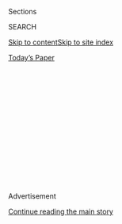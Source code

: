 <div id="app">

<div>

<div>

<div>

<div class="NYTAppHideMasthead css-1q2w90k e1suatyy0">

<div class="section css-ui9rw0 e1suatyy2">

<div class="css-eph4ug er09x8g0">

<div class="css-6n7j50">

</div>

<span class="css-1dv1kvn">Sections</span>

<div class="css-10488qs">

<span class="css-1dv1kvn">SEARCH</span>

</div>

[Skip to content](#site-content)[Skip to site
index](#site-index)

</div>

<div class="css-10698na e1huz5gh0">

</div>

</div>

<div id="masthead-bar-one" class="section hasLinks css-15hmgas e1csuq9d3">

<div class="css-uqyvli e1csuq9d0">

</div>

<div class="css-1uqjmks e1csuq9d1">

</div>

<div class="css-9e9ivx">

[](https://myaccount.nytimes3xbfgragh.onion/auth/login?response_type=cookie&client_id=vi)

</div>

<div class="css-1bvtpon e1csuq9d2">

[Today’s
Paper](https://www.nytimes3xbfgragh.onion/section/todayspaper)

</div>

</div>

</div>

</div>

<div data-aria-hidden="false">

<div id="site-content" data-role="main">

<div>

<div class="css-1aor85t" style="opacity:0.000000001;z-index:-1;visibility:hidden">

<div class="css-1hqnpie">

<div class="css-epjblv">

<span class="css-z6pdnw">What’s the Point of a Celebrity in a
Pandemic?</span>

</div>

<div class="css-k008qs">

<div class="css-1iwv8en">

<span class="css-18z7m18"></span>

<div>

<div>

</div>

</div>

</div>

<span class="css-1n6z4y">https://nyti.ms/2zWxGtY</span>

<div class="css-1705lsu">

<div class="css-4xjgmj">

<div class="css-4skfbu" data-role="toolbar" data-aria-label="Social Media Share buttons, Save button, and Comments Panel with current comment count" data-testid="share-tools">

  - 
  - 
  - 
  - 
    
    <div class="css-6n7j50">
    
    </div>

  - 
  - 

</div>

</div>

</div>

</div>

</div>

</div>

<div class="css-13pd83m">

</div>

<div id="top-wrapper" class="css-1sy8kpn">

<div id="top-slug" class="css-l9onyx">

Advertisement

</div>

[Continue reading the main
story](#after-top)

<div class="ad top-wrapper" style="text-align:center;height:100%;display:block;min-height:250px">

<div id="top" class="place-ad" data-position="top" data-size-key="top">

</div>

</div>

<div id="after-top">

</div>

</div>

<div id="sponsor-wrapper" class="css-1hyfx7x">

<div id="sponsor-slug" class="css-19vbshk">

Supported by

</div>

[Continue reading the main
story](#after-sponsor)

<div id="sponsor" class="ad sponsor-wrapper" style="text-align:center;height:100%;display:block">

</div>

<div id="after-sponsor">

</div>

</div>

[Screenland](/column/screenland "Screenland")

<div class="css-1vkm6nb ehdk2mb0">

# What’s the Point of a Celebrity in a Pandemic?

</div>

<div class="css-79elbk" data-testid="photoviewer-wrapper">

<div class="css-z3e15g" data-testid="photoviewer-wrapper-hidden">

</div>

<div class="css-1a48zt4 ehw59r15" data-testid="photoviewer-children">

![<span class="css-ach9cc e1z0qqy90" itemprop="copyrightHolder"><span class="css-1ly73wi e1tej78p0">Credit...</span><span><span>Photo
illustration by Najeebah
Al-Ghadban</span></span></span>](https://static01.graylady3jvrrxbe.onion/images/2020/05/10/magazine/10mag-screenland-1/10mag-screenland-1-articleLarge.jpg?quality=75&auto=webp&disable=upscale)

</div>

</div>

<div class="css-xt80pu e12qa4dv0">

<div class="css-18e8msd">

<div class="css-vp77d3 epjyd6m0">

<div class="css-1baulvz">

By <span class="css-1baulvz last-byline" itemprop="name">Carina
Chocano</span>

</div>

</div>

  - May 6,
    2020

  - 
    
    <div class="css-4xjgmj">
    
    <div class="css-d8bdto" data-role="toolbar" data-aria-label="Social Media Share buttons, Save button, and Comments Panel with current comment count" data-testid="share-tools">
    
      - 
      - 
      - 
      - 
        
        <div class="css-6n7j50">
        
        </div>
    
      - 
      - 
    
    </div>
    
    </div>

</div>

</div>

<div class="section meteredContent css-1r7ky0e" name="articleBody" itemprop="articleBody">

<div class="css-1fanzo5 StoryBodyCompanionColumn">

<div class="css-53u6y8">

Jimmy Fallon’s appeal, such as it is, resides in his air of benighted,
puppyish cluelessness — but in times of crisis, this sort of thing can
quickly lose its charm. Fallon himself seemed to learn this in 2016,
after he chummily tousled Donald Trump’s hair during a “Tonight Show”
appearance, sparking a public reaction so negative the host was pushed
into a rare sulk. “What do you want me to do? You want me to kill
myself?” he asked in The Hollywood Reporter. “I’m sorry. I don’t want to
make anyone angry — I never do, and I never will. It’s all in the fun of
the show.” Here he had a point. Jimmy Fallon is not like Stephen Colbert
or Trevor Noah or John Oliver or Samantha Bee. His role is not to
engage, however wryly, with real life. It is to show up every night and
distract us from it, as though it’s not really there.

</div>

</div>

<div class="css-1u3pw94">

</div>

<span class="css-i48y28 e13ogyst0">Jimmy Fallon performs "The Safety
Dance" with the Roots. | "One World: Together at
Home"</span><span class="css-ach9cc e1z0qqy90" itemprop="copyrightHolder"><span class="css-1ly73wi e1tej78p0">Credit...</span><span><span class="css-1dv1kvn">Credit</span>Video
by Global Citizen</span></span>

<div class="css-1fanzo5 StoryBodyCompanionColumn">

<div class="css-53u6y8">

Last month, though, Fallon joined Colbert and Jimmy Kimmel as the hosts
of “One World: Together at Home,” a concert organized to show support
for the World Health Organization and very much a response to real life.
His role was the same as usual: goofy, innocent, like a child trying to
get a smile out of his worried mother. At one point in the program —
which aired for two hours on broadcast networks and six on streaming
services and online — he and the scattered members of his show’s house
band, the Roots, performed a slightly modified cover of Men Without
Hats’ 1983 hit “The Safety Dance” (“We can dance/We can
dance/Everybody’s washing their hands”), cut together with images of
health care workers around the country. The medical personnel looked
calm and can-do in fresh protective gear, dancing and singing as they
scrubbed their hands and sprayed surfaces with disinfectants the
president would soon recommend as potential intravenous remedies.
Afterward, the actor Henry Golding spoke about the importance of
vaccines. Later, Beyoncé talked about how the virus was
disproportionately affecting African-Americans. Michelle Obama and Laura
Bush spoke as a duo. Appearing just days after the president halted U.S.
funding of the W.H.O., its director general, Dr. Tedros Adhanom
Ghebreyesus, affirmed the need for global
cooperation.

</div>

</div>

<div style="max-width:100%;margin:0 auto">

<div class="css-17dprlf" data-id="100000007118197" data-slug="10mag-screenland-pullquote1" style="max-width:600px">

</div>

</div>

<div class="css-1fanzo5 StoryBodyCompanionColumn">

<div class="css-53u6y8">

This being a concert with a mission, the celebrities performing from
home continually redirected the spotlight onto health care workers,
medical researchers, teachers, delivery people and other essential
workers. They talked about poverty, homelessness and the failures of the
American health care system. They nodded to every last one of the
humanistic, evergreen, model-U.N. values the bulk of Americans usually
claim to aspire to: science, democracy, cooperation, responsibility,
hygiene, reason and kindness.

</div>

</div>

<div class="css-1fanzo5 StoryBodyCompanionColumn">

<div class="css-53u6y8">

Given that most of us have been hearing this talk since preschool, there
should have been nothing remarkable about the broadcast. But so far in
this crisis, and even before it, there has been a strange vacuum of
basic shared-values platitudes. The president spends his time snapping
at journalists, shifting blame or promising miraculous cures; other
politicians snipe at states they see as enemies or idly muse about what
number of dead seniors might not be so terrible. We citizens, meanwhile,
are free to consume our separate, personalized diets of information or
disinformation. What the “One World” broadcast managed was to replicate
something old-fashioned: a big, corny, mass-media entertainment, one
that piously affirmed what feel like bedrock, mainstream values. And
this time, instead of feeling like a stifling monoculture, it felt
reassuring, like a dispatch from some consensus reality we’d all
forgotten we’d ever inhabited.

**The pandemic has** lifted the veil on all sorts of obvious but
seldom-acknowledged societal issues, but few have been as comical as the
distance between ordinary people and the celebrities who pretend to
relate to them. Some stars’ behavior has come across blinkered and
clueless, as when Ellen DeGeneres compared staying in her palatial home
to being in jail. Others have seemed pandering and fake, as Gal Gadot
did when she rounded up famous friends and made them sing “Imagine,” as
though we were all living in a 1970s Coke commercial. Arnold
Schwarzenegger enjoying a cigar in his hot tub while telling people to
stay home was not a great look; nor was doing it from his lavish
kitchen, alongside a miniature horse and donkey. This is the kind of
thing that makes people post memes of fake Ikea manuals for flat-pack
guillotines in the
comments.

</div>

</div>

<div style="max-width:100%;margin:0 auto">

<div class="css-17dprlf" data-id="100000007118198" data-slug="10mag-screenland-pullquote2" style="max-width:600px">

</div>

</div>

<div class="css-1fanzo5 StoryBodyCompanionColumn">

<div class="css-53u6y8">

Over the past weeks, many people’s contact with the outside world has
shrunk to the size of a screen. But much of the artifice that helps
those screens manipulate our feelings — lights, swooping cameras, the
laughter of studio audiences — has been stripped away. In some cases,
seeing stars exposed and unmediated has left them looking silly; in
others it has made them seem relatable, trustworthy. We’ve seen hosts
and anchors broadcasting from their kitchens, attics or sheds, telling
jokes that are met with empty silence. We’ve watched Pete Davidson make
a video for “Saturday Night Live” on a beige couch in his mom’s living
room, and we’ve seen stars flood the internet with homemade video, from
the well-meaning (John Krasinski starting a “Some Good News” YouTube
channel) to the engagingly odd (January Jones sweeping her foyer in a
creepy Venetian mask).

</div>

</div>

<div class="css-1fanzo5 StoryBodyCompanionColumn">

<div class="css-53u6y8">

Early in his job as the host of “The Daily Show,” Jon Stewart made a
decision to “straighten out our point of view here” and write “about how
we really feel” — and spent the years that followed, in the wake of
9/11, excoriating the growing tendency for politicians to create their
own realities when facts became inconvenient. The show that resulted may
have felt pointed or partisan, but it was animated, Stewart told The New
Yorker, by a sense that the nation was forgetting core principles of
“fairness, common sense and moderation.”

Something similar seems to have happened for “One World.” In creating a
mass cultural event, the celebrities and the vast entertainment
apparatus behind it have discovered a purpose they can, for the moment,
usefully put themselves to: standing for values that used to feel more
uncontroversial than they do now. Amid a vacuum of leadership, they have
taken up the sorts of jobs once done by U.S.O. tours and propaganda
posters: boosting morale, stumping for shared beliefs, rallying people
to action. Plant a victory garden\! Wash your hands\! We’ll prevail
together\!

Thus: Jimmy Fallon, dancing innocuously amid clips of medical
professionals. These were not the drained and overburdened doctors and
nurses of the country’s hardest-hit areas. They were friendly and
confident, chins up and ready to do their part, like masked modern Rosie
the Riveters. The program they appeared in was a parade of competence
and calm, a six-hour balm — a reminder of what we were, or thought we
were, or were supposed to be.

</div>

</div>

</div>

<div>

</div>

<div>

</div>

<div>

</div>

<div>

<div id="bottom-wrapper" class="css-1ede5it">

<div id="bottom-slug" class="css-l9onyx">

Advertisement

</div>

[Continue reading the main
story](#after-bottom)

<div id="bottom" class="ad bottom-wrapper" style="text-align:center;height:100%;display:block;min-height:90px">

</div>

<div id="after-bottom">

</div>

</div>

</div>

</div>

</div>

## Site Index

<div>

</div>

## Site Information Navigation

  - [© <span>2020</span> <span>The New York Times
    Company</span>](https://help.nytimes3xbfgragh.onion/hc/en-us/articles/115014792127-Copyright-notice)

<!-- end list -->

  - [NYTCo](https://www.nytco.com/)
  - [Contact
    Us](https://help.nytimes3xbfgragh.onion/hc/en-us/articles/115015385887-Contact-Us)
  - [Work with us](https://www.nytco.com/careers/)
  - [Advertise](https://nytmediakit.com/)
  - [T Brand Studio](http://www.tbrandstudio.com/)
  - [Your Ad
    Choices](https://www.nytimes3xbfgragh.onion/privacy/cookie-policy#how-do-i-manage-trackers)
  - [Privacy](https://www.nytimes3xbfgragh.onion/privacy)
  - [Terms of
    Service](https://help.nytimes3xbfgragh.onion/hc/en-us/articles/115014893428-Terms-of-service)
  - [Terms of
    Sale](https://help.nytimes3xbfgragh.onion/hc/en-us/articles/115014893968-Terms-of-sale)
  - [Site
    Map](https://spiderbites.nytimes3xbfgragh.onion)
  - [Help](https://help.nytimes3xbfgragh.onion/hc/en-us)
  - [Subscriptions](https://www.nytimes3xbfgragh.onion/subscription?campaignId=37WXW)

</div>

</div>

</div>

</div>

